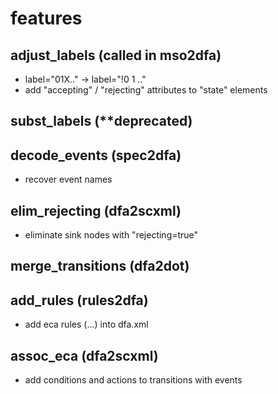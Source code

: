 # features

## adjust\_labels (called in mso2dfa)
- label="01X.." -> label="!0 1 .."
- add "accepting" / "rejecting" attributes to "state" elements

## subst\_labels (**deprecated)

## decode\_events (spec2dfa)  
- recover event names

## elim\_rejecting (dfa2scxml)  
- eliminate sink nodes with "rejecting=true"

## merge\_transitions (dfa2dot)

## add\_rules (rules2dfa)  
- add eca rules (<rules>...</rules>) into dfa.xml

## assoc\_eca (dfa2scxml)
- add conditions and actions to transitions with events

